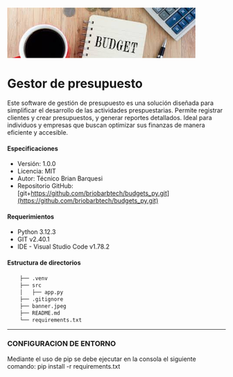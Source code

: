 ![imagen](banner.jpeg "Banner de presupuesto")
# Gestor de presupuesto

Este software de gestión de presupuesto es una solución diseñada para simplificar el desarrollo de las actividades prespuestarias. Permite registrar clientes y crear presupuestos, y generar reportes detallados. Ideal para individuos y empresas que buscan optimizar sus finanzas de manera eficiente y accesible.

#### Especificaciones
- Versión: 1.0.0
- Licencia: MIT
- Autor: Técnico Brian Barquesi
- Repositorio GitHub: [git+https://github.com/briobarbtech/budgets_py.git](https://github.com/briobarbtech/budgets_py.git)

#### Requerimientos
- Python 3.12.3
- GIT v2.40.1
- IDE - Visual Studio Code v1.78.2

#### Estructura de directorios
``` tree
    ├── .venv
    ├── src
    │   ├── app.py
    ├── .gitignore
    ├── banner.jpeg
    ├── README.md
    └── requirements.txt
```

---
### CONFIGURACION DE ENTORNO
Mediante el uso de pip se debe ejecutar en la consola el siguiente comando:
    pip install -r requirements.txt
